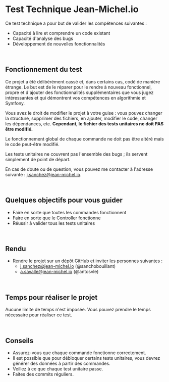 # Test Technique Jean-Michel.io

Ce test technique a pour but de valider les compétences suivantes :

- Capacité à lire et comprendre un code existant
- Capacité d'analyse des bugs
- Développement de nouvelles fonctionnalités

&nbsp;
## Fonctionnement du test

Ce projet a été délibérément cassé et, dans certains cas, codé de manière étrange. Le but est de le réparer pour le rendre à nouveau fonctionnel, propre et d'ajouter des fonctionnalités supplémentaires que vous jugez intéressantes et qui démontrent vos compétences en algorithmie et Symfony.

Vous avez le droit de modifier le projet à votre guise : vous pouvez changer la structure, supprimer des fichiers, en ajouter, modifier le code, changer les dépendances, etc. **Cependant, le fichier des tests unitaires ne doit PAS être modifié.**

Le fonctionnement global de chaque commande ne doit pas être altéré mais le code peut-être modifié.

Les tests unitaires ne couvrent pas l'ensemble des bugs ; ils servent simplement de point de départ.

En cas de doute ou de question, vous pouvez me contacter à l'adresse suivante : [j.sanchez@jean-michel.io](mailto:j.sanchez@jean-michel.io).

&nbsp;
## Quelques objectifs pour vous guider

- Faire en sorte que toutes les commandes fonctionnent
- Faire en sorte que le Controller fonctionne
- Réussir à valider tous les tests unitaires

&nbsp;
## Rendu

- Rendre le projet sur un dépôt GitHub et inviter les personnes suivantes :
  - [j.sanchez@jean-michel.io](mailto:j.sanchez@jean-michel.io) (@sanchobouillant)
  - [a.savalle@jean-michel.io](mailto:a.savalle@jean-michel.io) (@antosvle)

&nbsp;
## Temps pour réaliser le projet

Aucune limite de temps n'est imposée. Vous pouvez prendre le temps nécessaire pour réaliser ce test.

&nbsp;
## Conseils

- Assurez-vous que chaque commande fonctionne correctement.
- Il est possible que pour débloquer certains tests unitaires, vous devrez générer des données à partir des commandes.
- Veillez à ce que chaque test unitaire passe.
- Faites des commits réguliers.
